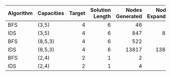 | Algorithm | Capacities  | Target | Solution Length | Nodes Generated | Nodes Expanded | Max Frontier |
|-----------|-------------|-------:|----------------:|----------------:|---------------:|--------------:|
| BFS       | (3,5)       |      4 |               6 |              46 |             13 |             3 |
| IDS       | (3,5)       |      4 |               6 |             847 |            843 |            13 |
| BFS       | (8,5,3)     |      4 |               6 |             522 |             72 |            25 |
| IDS       | (8,5,3)     |      4 |               6 |           13817 |          13808 |            23 |
| BFS       | (2,4)       |      2 |               1 |               2 |              1 |             2 |
| IDS       | (2,4)       |      2 |               1 |               4 |              3 |             2 |
